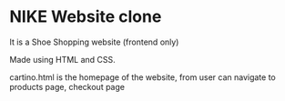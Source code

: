 # NIKE Website clone

It is a Shoe Shopping website (frontend only)

Made using HTML and CSS.

cartino.html is the homepage of the website, from user can navigate to products page, checkout page
